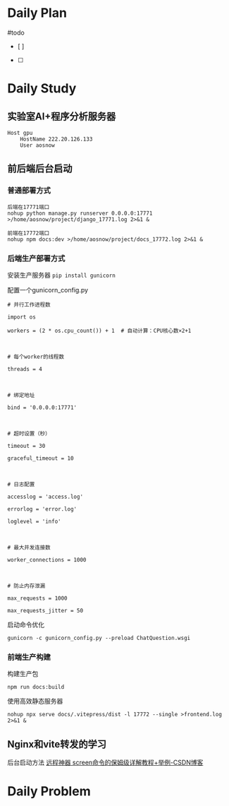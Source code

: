 # Daily Plan
#todo
- [ ] 
- [ ] 
# Daily Study
## 实验室AI+程序分析服务器
```
Host gpu
    HostName 222.20.126.133
    User aosnow
```

## 前后端后台启动
### 普通部署方式
```
后端在17771端口
nohup python manage.py runserver 0.0.0.0:17771 >/home/aosnow/project/django_17771.log 2>&1 &

前端在17772端口
nohup npm docs:dev >/home/aosnow/project/docs_17772.log 2>&1 &

```
### 后端生产部署方式
安装生产服务器
`pip install gunicorn`

配置一个gunicorn_config.py
```
# 并行工作进程数

import os

workers = (2 * os.cpu_count()) + 1  # 自动计算：CPU核心数×2+1

  

# 每个worker的线程数

threads = 4

  

# 绑定地址

bind = '0.0.0.0:17771'

  

# 超时设置（秒）

timeout = 30

graceful_timeout = 10

  

# 日志配置

accesslog = 'access.log'

errorlog = 'error.log'

loglevel = 'info'

  

# 最大并发连接数

worker_connections = 1000

  

# 防止内存泄漏

max_requests = 1000

max_requests_jitter = 50
```
启动命令优化
```
gunicorn -c gunicorn_config.py --preload ChatQuestion.wsgi
```

### 前端生产构建
构建生产包

`npm run docs:build`

  使用高效静态服务器

`nohup npx serve docs/.vitepress/dist -l 17772 --single >frontend.log 2>&1 &`

## Nginx和vite转发的学习
后台启动方法
[远程神器 screen命令的保姆级详解教程+举例-CSDN博客](https://blog.csdn.net/weixin_39925939/article/details/121033427)


# Daily Problem